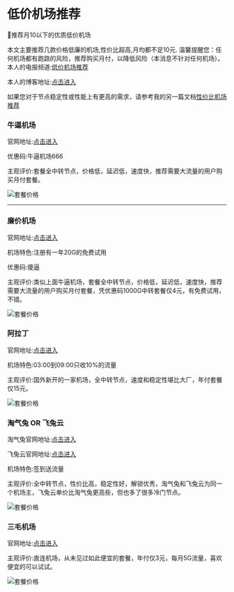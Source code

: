 # 低价机场推荐
🚀推荐月10以下的优质低价机场

本文主要推荐几款价格低廉的机场,性价比超高,月均都不足10元. 温馨提醒您：任何机场都有跑路的风险，推荐购买月付，以降低风险（本消息不针对任何机场）。本人的电报频道:[低价机场推荐](https://t.me/dijiajichangtuijian)

本人的博客地址:[点击进入 ](https://sites.google.com/view/dijiajichang)

如果您对于节点稳定性或性能上有更高的需求，请参考我的另一篇文档[性价比机场推荐](https://github.com/KaWaIDeSuNe/xingjiabijichang)


### 牛逼机场

官网地址:[点击进入](https://fast.6bcloud.top/#/register?code=LEgSeDmU)

优惠码:牛逼机场666

主观评价:套餐全中转节点，价格低，延迟低，速度快，推荐需要大流量的用户购买月付套餐。

![套餐价格](https://github.com/KaWaIDeSuNe/dijiajichang/assets/34272737/41a7d9b7-2de3-4a08-9591-977f4af985df)

---

### 廉价机场

官网地址:[点击进入](https://廉价机场.com/#/register?code=YGKMsx4B)

机场特色:注册有一年20G的免费试用

优惠码:傻逼

主观评价:类似上面牛逼机场，套餐全中转节点，价格低，延迟低，速度快，推荐需要大流量的用户购买月付套餐，凭优惠码1000G中转套餐仅4元，有免费试用，不错。

![套餐价格](https://github.com/KaWaIDeSuNe/dijiajichang/assets/34272737/2e478e83-3039-4dcb-9fa7-e0329b2b2e4b)

### 阿拉丁

官网地址:[点击进入](https://www.aladingnet.com/register?aff=Xbkrk4U4K9)

机场特色:03:00到09:00只收10%的流量

主观评价:国外新开的一家机场，全中转节点，速度和稳定性堪比大厂，年付套餐仅15元。

![套餐价格](https://github.com/KaWaIDeSuNe/dijiajichang/assets/34272737/6f7d7b71-6dec-496e-876d-89551531390c)


### 淘气兔 OR 飞兔云

淘气兔官网地址:[点击进入](https://vip.taoqitu.pro/index.html?register=5P3PPWZM)

飞兔云官网地址:[点击进入](https://xn--9kq10e0y7h.site/index.html?register=C0ZvbxgX)

机场特色:签到送流量

主观评价:全中转节点，性价比高，稳定性好，解锁优秀，淘气兔和飞兔云为同一个机场主，飞兔云单价比淘气兔更高些，但也多了很多冷门节点。


![套餐价格](https://github.com/KaWaIDeSuNe/dijiajichang/assets/34272737/accbdfd9-9a7b-4354-8dc2-e965da4f5708)

### 三毛机场
官网地址:[点击进入](https://smjcdh.com/#/register?code=MeNgAoac)

主观评价:直连机场，从未见过如此便宜的套餐，年付仅3元，每月5G流量，喜欢便宜的可以试试。

![套餐价格](https://github.com/user-attachments/assets/2aa8dd26-a179-4a69-970b-598ab24e81b3)
